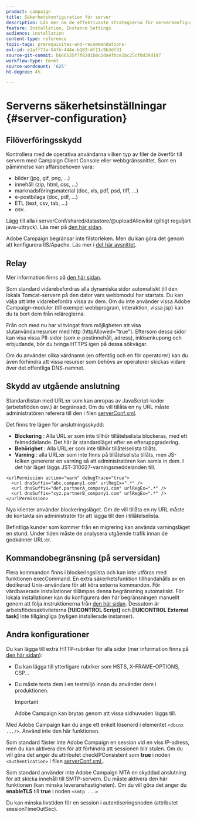 ```yaml
---
product: campaign
title: Säkerhetskonfiguration för server
description: Läs mer om de effektivaste strategierna för serverkonfiguration
feature: Installation, Instance Settings
audience: installation
content-type: reference
topic-tags: prerequisites-and-recommendations-
exl-id: e1aff73a-54fb-444e-b183-df11c9b3df31
source-git-commit: b666535f7f82d1b8c2da4fbce1bc25cf8d39d187
workflow-type: tm+mt
source-wordcount: '625'
ht-degree: 4%

---
```


# Serverns säkerhetsinställningar {#server-configuration}

## Filöverföringsskydd

Kontrollera med de operativa användarna vilken typ av filer de överför till servern med Campaign Client Console eller webbgränssnittet. Som en påminnelse kan affärsbehoven vara:

* bilder (jpg, gif, png, ...)
* innehåll (zip, html, css, ...)
* marknadsföringsmaterial (doc, xls, pdf, psd, tiff, ...)
* e-postbilaga (doc, pdf, ...)
* ETL (text, csv, tab, ...)
* osv.

Lägg till alla i serverConf/shared/datastore/@uploadAllowlist (giltigt reguljärt java-uttryck). Läs mer på [den här sidan](../../installation/using/file-res-management.md).

Adobe Campaign begränsar inte filstorleken. Men du kan göra det genom att konfigurera IIS/Apache. Läs mer i [det här avsnittet](../../installation/using/web-server-configuration.md).

## Relay

Mer information finns på [den här sidan](../../installation/using/configuring-campaign-server.md#dynamic-page-security-and-relays).

Som standard vidarebefordras alla dynamiska sidor automatiskt till den lokala Tomcat-servern på den dator vars webbmodul har startats. Du kan välja att inte vidarebefordra vissa av dem. Om du inte använder vissa Adobe Campaign-moduler (till exempel webbprogram, interaktion, vissa jsp) kan du ta bort dem från reläreglerna.

Från och med nu har vi tvingat fram möjligheten att visa slutanvändarresurser med http (httpAllowed=&quot;true&quot;). Eftersom dessa sidor kan visa vissa PII-sidor (som e-postinnehåll, adress), inlösenkupong och erbjudande, bör du tvinga HTTPS igen på dessa sökvägar.

Om du använder olika värdnamn (en offentlig och en för operatorer) kan du även förhindra att vissa resurser som behövs av operatorer skickas vidare över det offentliga DNS-namnet.

## Skydd av utgående anslutning

Standardlistan med URL:er som kan anropas av JavaScript-koder (arbetsflöden osv.) är begränsad. Om du vill tillåta en ny URL måste administratören referera till den i filen [serverConf.xml](../../installation/using/the-server-configuration-file.md).

Det finns tre lägen för anslutningsskydd:

* **Blockering** : Alla URL:er som inte tillhör tillåtelselista blockeras, med ett felmeddelande. Det här är standardläget efter en efteruppgradering.
* **Behörighet** : Alla URL:er som inte tillhör tillåtelselista tillåts.
* **Varning** : alla URL:er som inte finns på tillåtelselista tillåts, men JS-tolken genererar en varning så att administratören kan samla in dem. I det här läget läggs JST-310027-varningsmeddelanden till.

```
<urlPermission action="warn" debugTrace="true">
  <url dnsSuffix="abc.company1.com" urlRegEx=".*" />
  <url dnsSuffix="def.partnerA_company1.com" urlRegEx=".*" />
  <url dnsSuffix="xyz.partnerB_company1.com" urlRegEx=".*" />
</urlPermission>
```

Nya klienter använder blockeringsläget. Om de vill tillåta en ny URL måste de kontakta sin administratör för att lägga till den i tillåtelselista.

Befintliga kunder som kommer från en migrering kan använda varningsläget en stund. Under tiden måste de analysera utgående trafik innan de godkänner URL:er.

## Kommandobegränsning (på serversidan)

Flera kommandon finns i blockeringslista och kan inte utföras med funktionen execCommand. En extra säkerhetsfunktion tillhandahålls av en dedikerad Unix-användare för att köra externa kommandon. För värdbaserade installationer tillämpas denna begränsning automatiskt. För lokala installationer kan du konfigurera den här begränsningen manuellt genom att följa instruktionerna från [den här sidan](../../installation/using/configuring-campaign-server.md#restricting-authorized-external-commands). Dessutom är arbetsflödesaktiviteterna **[!UICONTROL Script]** och **[!UICONTROL External task]** inte tillgängliga (nyligen installerade instanser).

## Andra konfigurationer

Du kan lägga till extra HTTP-rubriker för alla sidor (mer information finns på [den här sidan](../../installation/using/configuring-campaign-server.md#restricting-authorized-external-commands)):

* Du kan lägga till ytterligare rubriker som HSTS, X-FRAME-OPTIONS, CSP...
* Du måste testa dem i en testmiljö innan du använder dem i produktionen.

  >[!IMPORTANT]
  >
  >Adobe Campaign kan brytas genom att vissa sidhuvuden läggs till.

Med Adobe Campaign kan du ange ett enkelt lösenord i elementet `<dbcnx .../>`. Använd inte den här funktionen.

Som standard fäster inte Adobe Campaign en session vid en viss IP-adress, men du kan aktivera den för att förhindra att sessionen blir stulen. Om du vill göra det anger du attributet checkIPConsistent som **true** i noden `<authentication>` i filen [serverConf.xml ](../../installation/using/the-server-configuration-file.md) .

Som standard använder inte Adobe Campaign MTA en skyddad anslutning för att skicka innehåll till SMTP-servern. Du måste aktivera den här funktionen (kan minska leveranshastigheten). Om du vill göra det anger du **enableTLS** till **true** i noden `<smtp ...>`.

Du kan minska livstiden för en session i autentiseringsnoden (attributet sessionTimeOutSec).
